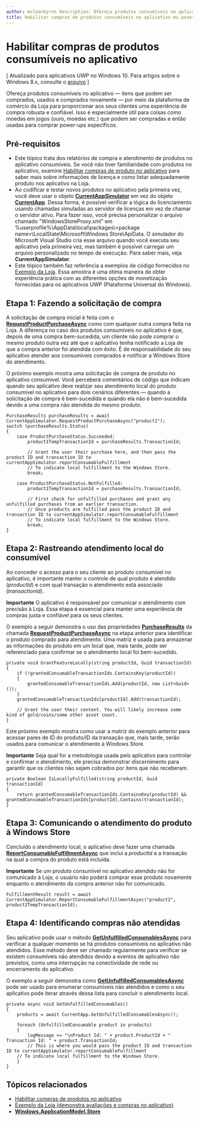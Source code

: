 ```yaml
---
author: mcleanbyron Description: Ofereça produtos consumíveis no aplicativo&\#8212;itens que podem ser comprados, usados e comprados novamente&\#8212;por meio da plataforma de comércio da Loja para proporcionar aos seus clientes uma experiência de compra robusta e confiável.
title: Habilitar compras de produtos consumíveis no aplicativo ms.assetid: F79EE369-ACFC-4156-AF6A-72D1C7D3BDA4 keywords: palavras-chave de oferta no aplicativo: palavras-chave consumíveis: palavras-chave de compra no aplicativo: palavras chave de produto no aplicativo: como dar suporte a palavras-chave no aplicativo: palavras-chave de exemplo de código de compra no aplicativo: exemplo de código de oferta no aplicativo
---
```


# Habilitar compras de produtos consumíveis no aplicativo


\[ Atualizado para aplicativos UWP no Windows 10. Para artigos sobre o Windows 8.x, consulte o [arquivo](http://go.microsoft.com/fwlink/p/?linkid=619132) \]

Ofereça produtos consumíveis no aplicativo — itens que podem ser comprados, usados e comprados novamente — por meio da plataforma de comércio da Loja para proporcionar aos seus clientes uma experiência de compra robusta e confiável. Isso é especialmente útil para coisas como moedas em jogos (ouro, moedas etc.) que podem ser compradas e então usadas para comprar power-ups específicos.

## Pré-requisitos

-   Este tópico trata dos relatórios de compra e atendimento de produtos no aplicativo consumíveis. Se você não tiver familiaridade com produtos no aplicativo, examine [Habilitar compras de produto no aplicativo](enable-in-app-product-purchases.md) para saber mais sobre informações de licença e como listar adequadamente produto nos aplicativo na Loja.
-   Ao codificar e testar novos produtos no aplicativo pela primeira vez, você deve usar o objeto [**CurrentAppSimulator**](https://msdn.microsoft.com/library/windows/apps/hh779766) em vez do objeto [**CurrentApp**](https://msdn.microsoft.com/library/windows/apps/hh779765). Dessa forma, é possível verificar a lógica do licenciamento usando chamadas simuladas ao servidor de licenças em vez de chamar o servidor ativo. Para fazer isso, você precisa personalizar o arquivo chamado "WindowsStoreProxy.xml" em %userprofile%\\AppData\\local\\packages\\&lt;package name&gt;\\LocalState\\Microsoft\\Windows Store\\ApiData. O simulador do Microsoft Visual Studio cria esse arquivo quando você executa seu aplicativo pela primeira vez, mas também é possível carregar um arquivo personalizado no tempo de execução. Para saber mais, veja **CurrentAppSimulator**.
-   Este tópico também faz referência a exemplos de código fornecidos no [Exemplo da Loja](http://go.microsoft.com/fwlink/p/?LinkID=627610). Essa amostra é uma ótima maneira de obter experiência prática com as diferentes opções de monetização fornecidas para os aplicativos UWP (Plataforma Universal do Windows).

## Etapa 1: Fazendo a solicitação de compra

A solicitação de compra inicial é feita com o [**RequestProductPurchaseAsync**](https://msdn.microsoft.com/library/windows/apps/dn263381) como com qualquer outra compra feita na Loja. A diferença no caso dos produtos consumíveis no aplicativo é que, depois de uma compra bem-sucedida, um cliente não pode comprar o mesmo produto outra vez até que o aplicativo tenha notificado a Loja de que a compra anterior foi atendida com êxito. É de responsabilidade do seu aplicativo atender aos consumíveis comprados e notificar a Windows Store do atendimento.

O próximo exemplo mostra uma solicitação de compra de produto no aplicativo consumível. Você perceberá comentários de código que indicam quando seu aplicativo deve realizar seu atendimento local do produto consumível no aplicativo para dois cenários diferentes — quando a solicitação de compra é bem-sucedida e quando ela não é bem-sucedida devido a uma compra não atendida do mesmo produto.

```CSharp
PurchaseResults purchaseResults = await CurrentAppSimulator.RequestProductPurchaseAsync("product1");
switch (purchaseResults.Status)
{
    case ProductPurchaseStatus.Succeeded:
        product1TempTransactionId = purchaseResults.TransactionId;

        // Grant the user their purchase here, and then pass the product ID and transaction ID to currentAppSimulator.reportConsumableFulfillment
        // To indicate local fulfillment to the Windows Store.
        break;

    case ProductPurchaseStatus.NotFulfilled:
        product1TempTransactionId = purchaseResults.TransactionId;

        // First check for unfulfilled purchases and grant any unfulfilled purchases from an earlier transaction.
        // Once products are fulfilled pass the product ID and transaction ID to currentAppSimulator.reportConsumableFulfillment
        // To indicate local fulfillment to the Windows Store.
        break;
}
```

## Etapa 2: Rastreando atendimento local do consumível

Ao conceder o acesso para o seu cliente ao produto consumível no aplicativo, é importante manter o controle de qual produto é atendido (*productId*) e com qual transação o atendimento está associado (*transactionId*).

**Importante**  O aplicativo é responsável por comunicar o atendimento com precisão à Loja. Essa etapa é essencial para manter uma experiência de compras justa e confiável para os seus clientes.

O exemplo a seguir demonstra o uso das propriedades [**PurchaseResults**](https://msdn.microsoft.com/library/windows/apps/dn263392) da chamada [**RequestProductPurchaseAsync**](https://msdn.microsoft.com/library/windows/apps/dn263381) na etapa anterior para identificar o produto comprado para atendimento. Uma matriz é usada para armazenar as informações do produto em um local que, mais tarde, pode ser referenciado para confirmar se o atendimento local foi bem-sucedido.

```CSharp
private void GrantFeatureLocally(string productId, Guid transactionId)
{
    if (!grantedConsumableTransactionIds.ContainsKey(productId))
    {
        grantedConsumableTransactionIds.Add(productId, new List<Guid>());
    }
    grantedConsumableTransactionIds[productId].Add(transactionId);

    // Grant the user their content. You will likely increase some kind of gold/coins/some other asset count.
}
```

Este próximo exemplo mostra como usar a matriz do exemplo anterior para acessar pares de ID do produto/ID da transação que, mais tarde, serão usados para comunicar o atendimento à Windows Store.

**Importante**  Seja qual for a metodologia usada pelo aplicativo para controlar e confirmar o atendimento, ele precisa demonstrar discernimento para garantir que os clientes não sejam cobrados por itens que não receberam.

```CSharp
private Boolean IsLocallyFulfilled(string productId, Guid transactionId)
{
    return grantedConsumableTransactionIds.ContainsKey(productId) && grantedConsumableTransactionIds[productId].Contains(transactionId);
}
```

## Etapa 3: Comunicando o atendimento do produto à Windows Store

Concluído o atendimento local, o aplicativo deve fazer uma chamada [**ReportConsumableFulfillmentAsync**](https://msdn.microsoft.com/library/windows/apps/dn263380) que inclui a *productId* e a transação na qual a compra do produto está incluída.

**Importante**  Se um produto consumível no aplicativo atendido não for comunicado à Loja, o usuário não poderá comprar esse produto novamente enquanto o atendimento da compra anterior não for comunicado.

```CSharp
FulfillmentResult result = await CurrentAppSimulator.ReportConsumableFulfillmentAsync("product2", product2TempTransactionId);
```

## Etapa 4: Identificando compras não atendidas

Seu aplicativo pode usar o método [**GetUnfulfilledConsumablesAsync**](https://msdn.microsoft.com/library/windows/apps/dn263379) para verificar a qualquer momento se há produtos consumíveis no aplicativo não atendidos. Esse método deve ser chamado regularmente para verificar se existem consumíveis não atendidos devido a eventos de aplicativo não previstos, como uma interrupção na conectividade de rede ou encerramento do aplicativo.

O exemplo a seguir demonstra como [**GetUnfulfilledConsumablesAsync**](https://msdn.microsoft.com/library/windows/apps/dn263379) pode ser usado para enumerar consumíveis não atendidos e como o seu aplicativo pode iterar através dessa lista para concluir o atendimento local.

```CSharp
private async void GetUnfulfilledConsumables()
{
    products = await CurrentApp.GetUnfulfilledConsumablesAsync();

    foreach (UnfulfilledConsumable product in products)
    {
        logMessage += "\nProduct Id: " + product.ProductId + " Transaction Id: " + product.TransactionId;
        // This is where you would pass the product ID and transaction ID to currentAppSimulator.reportConsumableFulfillment
    // To indicate local fulfillment to the Windows Store.
    }
}
```

## Tópicos relacionados

* [Habilitar compras de produtos no aplicativo](enable-in-app-product-purchases.md)
* [Exemplo da Loja (demonstra avaliações e compras no aplicativo)](http://go.microsoft.com/fwlink/p/?LinkID=627610)
* [**Windows.ApplicationModel.Store**](https://msdn.microsoft.com/library/windows/apps/br225197)
 

 






<!--HONumber=May16_HO2-->



